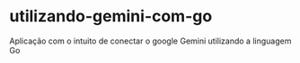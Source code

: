 # utilizando-gemini-com-go
Aplicação com o intuito de conectar o google Gemini utilizando a linguagem Go
